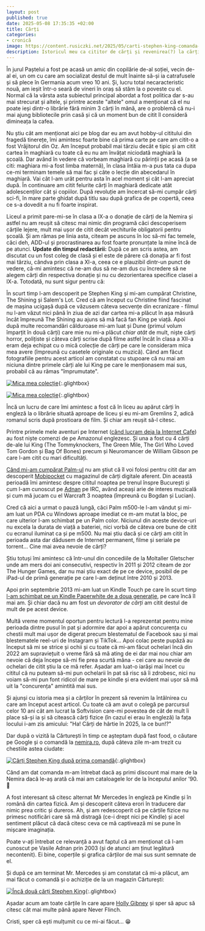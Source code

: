 ```yaml
---
layout: post
published: true
date: 2025-05-08 17:35:35 +02:00
title: Cărți
categories:
- cronică
image: https://content.rusiczki.net/2025/05/carti-stephen-king-comanda-1000x667.jpg
description: Istoricul meu ca cititor de cărți și revenirea(?) la cărțile fizice.
---
```


În jurul Paștelui a fost pe acasă un amic din copilărie de-al soției, vecin de-al ei, un om cu care am socializat destul de mult înainte să-și ia catrafusele și să plece în Germania acum vreo 10 ani. Și, lucru total necaracteristic nouă, am ieșit într-o seară de vineri în oraș să stăm la o poveste cu el. Normal că la vârsta asta subiectul principal abordat a fost politica dar s-au mai strecurat și altele, și printre aceste "altele" omul a menționat că el nu poate ieși dintr-o librărie fără minim 3 cărți în mână, are o problemă că nu-i mai ajung bibliotecile prin casă și că un moment bun de citit îl consideră dimineața la cafea.

Nu știu cât am menționat aici pe blog dar eu am avut hobby-ul cititului din fragedă tinerețe, îmi amintesc foarte bine că prima carte pe care am citit-o a fost Vrăjitorul din Oz. Am început probabil mai târziu decât e tipic și am citit cartea în maghiară cu toate că eu nu am învățat niciodată maghiară la școală. Dar având în vedere că vorbeam maghiară cu părinții pe acasă (a se citi: maghiara mi-a fost limba maternă), în clasa întâia m-a pus tata ca dupa ce-mi terminam temele să mai fac și câte o lecție din abecedarul în maghiară. Vai cât l-am urât pentru asta în acel moment și cât l-am apreciat după. În continuare am citit felurite cărți în maghiară dedicate atât adolescenților cât și copiilor. După revoluție am încercat să-mi cumpăr cârți sci-fi, în mare parte ghidat după titlu sau după grafica de pe copertă, ceea ce s-a dovedit a nu fi foarte inspirat.

Liceul a primit pare-mi-se în clasa a IX-a o donație de cărți de la Nemira și astfel nu am reușit să citesc mai nimic din programă căci descoperisem cărțile lejere, mult mai ușor de citit decât vechiturile obligatorii pentru școală. Și am rămas pe linia asta, citeam pe ascuns în loc să-mi fac temele, căci deh, ADD-ul și procrastinarea au fost foarte pronunțate la mine încă de pe atunci. **Update din timpul redactării:** După ce am scris astea, am discutat cu un fost coleg de clasă și el este de părere că donația ar fi fost mai târziu, cândva prin clasa a XI-a, ceea ce e plauzibil dintr-un punct de vedere, că-mi amintesc că ne-am dus să ne-am dus cu încredere să ne alegem cărți din respectiva donație și nu cu dezorientarea specifice clasei a IX-a. Totodată, nu sunt sigur pentru că:

În scurt timp l-am descoperit pe Stephen King și mi-am cumpărat Christine, The Shining și Salem's Lot. Cred că am început cu Christine fiind fascinat de mașina ucigașă după ce văzusem câteva secvențe din ecranizare - filmul nu l-am văzut nici până în ziua de azi dar cartea mi-a plăcut în așa măsură încât împreună The Shining au ajuns să mă facă fan King pe viață. Apoi după multe recomandări călduroase mi-am luat și Dune (primul volum împarțit în două cărți) care mie nu mi-a plăcut *chiar atât* de mult, niște cărți horror, polițiste și câteva cărți scrise după filme astfel încât în clasa a XII-a eram deja echipat cu o mică colecție de cărți pe care le consideram mica mea avere (împreună cu casetele originale cu muzică). Când am făcut fotografiile pentru acest articol am constatat cu stupoare că nu mai am niciuna dintre primele cărți ale lui King pe care le menționasem mai sus, probabil că au rămas "împrumutate".

[![Mica mea colecție](https://content.rusiczki.net/2025/05/mica-mea-colectie-1000x778.jpg)](https://content.rusiczki.net/2025/05/mica-mea-colectie.jpg){:.glightbox}

[![Mica mea colecție](https://content.rusiczki.net/2025/05/mica-mea-ne-colectie-1000x677.jpg)](https://content.rusiczki.net/2025/05/mica-mea-ne-colectie.jpg){:.glightbox}

Încă un lucru de care îmi amintesc a fost că în liceu au apărut cărți în engleză la o librărie situată aproape de liceu și eu mi-am Gremlins 2, adică romanul scris după prostioara de film. Și chiar am reușit să-l citesc.

Printre primele mele aventuri pe Internet ([când lucram deja la Internet Cafe](https://www.rusiczki.net/2002/12/27/the-end-of-broadband/)) au fost niște comenzi de pe Amazonul englezesc. Și una a fost cu 4 cărți de-ale lui King (The Tommyknockers, The Green Mile, The Girl Who Loved Tom Gordon și Bag Of Bones) precum și Neuromancer de William Gibson pe care l-am citit cu mari dificultăți.

[Când mi-am cumpărat Palm-ul](https://www.rusiczki.net/2003/01/18/no-time-no-mood-no-nothing/) nu am știut că îl voi folosi pentru citit dar am descoperit [Mobipocket](https://www.rusiczki.net/2004/01/27/cold-exams-more-memory-and-some-books/) cu magazinul de cărți digitale aferent. Din această perioadă îmi amintesc despre cititul noaptea pe trenul înspre București și cum l-am cunoscut pe [Adnan](https://www.instagram.com/adnanvasile/) pe IRC, având aceași arie de interes muzicală și cum mă jucam cu el Warcraft 3 noaptea (împreună cu Bogdan și Lucian).

Cred că aici a urmat o pauză lungă, căci Palm m500-le l-am vândut și mi-am luat un PDA cu Windows aproape imediat ce m-am mutat la bloc, pe care ulterior l-am schimbat pe un Palm color. Niciunul din aceste device-uri nu excela la durata de viață a bateriei, nici vorbă de câteva ore bune de citit cu ecranul iluminat ca și pe m500. Nu mai știu dacă și ce cărți am citit în perioada asta dar dădusem de Internet permanent, filme și seriale pe torrent... Cine mai avea nevoie de cărți?

Știu totuși îmi amintesc că într-unul din concediile de la Moltaller Gletscher unde am mers doi ani consecutivi, respectiv în 2011 și 2012 citeam de zor The Hunger Games, dar nu mai știu exact de pe ce device, posibil de pe iPad-ul de primă generație pe care l-am deținut între 2010 și 2013.

Apoi prin septembrie 2013 mi-am luat un Kindle Touch pe care în scurt timp [l-am schimbat pe un Kindle Paperwhite de a doua generație](https://www.rusiczki.net/2013/11/23/kindle-paperwhite-differences-between-first-2012-and-second-2013-generations/), pe care încă îl mai am. Și chiar dacă nu am fost un *devorator de cărți* am citit destul de mult de pe acest device.

Multă vreme momentul oportun pentru lectură l-a reprezentat pentru mine perioada dintre pusul în pat și adormire dar apoi a apărut concurența cu chestii mult mai ușor de digerat precum blestematul de Facebook sau și mai blestematele reel-uri de Instagram și TikTok... Apoi colac peste pupăză au început să mi se strice și ochii și cu toate că mi-am făcut ochelari încă din 2022 am supraviețuit o vreme fără să mă ating de ei dar mai nou chiar am nevoie că deja începe să-mi fie prea scurtă mâna - cei care au nevoie de ochelari de citit știu la ce mă refer. Așadar am luat-o iarăși mai încet cu cititul că nu puteam să-mi pun ochelarii în pat să risc să îi zdrobesc, nici nu voiam să-mi pun font ridicol de mare pe kindle și era evident mai ușor să mă uit la "concurența" amintită mai sus. 

Și ajunși cu istoria mea și a cărților în prezent să revenim la întâlnirea cu care am început acest articol. Cu toate că am avut o colegă pe parcursul celor 10 ani cât am lucrat la Softvision care-mi povestea de cât de mult îi place să-și ia și să citească cărți fizice (în cazul ei erau în engleză) la fața locului i-am zis amicului: "Ha! Cărți de hârtie în 2025, la ce bun!?" 

Dar după o vizită la Cărturești în timp ce așteptam după fast food, o căutare pe Google și o comandă la [nemira.ro](https://www.nemira.ro), după câteva zile m-am trezit cu chestiile astea ciudate:

[![Cărți Stephen King după prima comandă](https://content.rusiczki.net/2025/05/carti-stephen-king-comanda-1000x667.jpg)](https://content.rusiczki.net/2025/05/carti-stephen-king-comanda.jpg){:.glightbox}

Când am dat comanda m-am întrebat dacă aș primi discount mai mare de la Nemira dacă le-aș arată că mai am cataloagele lor de la începutul anilor '90. 🙂

A fost interesant să citesc alternat Mr Mercedes în engleză pe Kindle și în română din cartea fizică. Am și descoperit câteva erori în traducere dar nimic prea critic și dureros. Ah, și am redescoperit că pe cărțile fizice nu primesc notificări care să mă distragă (ce-i drept nici pe Kindle) și acel sentiment plăcut că dacă citesc ceva ce mă captivează mi se pune în mișcare imaginația.

Poate v-ați întrebat ce relevanță a avut faptul că am menționat că l-am cunoscut pe Vasile Adnan prin 2003 (și de atunci am ținut legătură necontenit). Ei bine, coperțile și grafica cărților de mai sus sunt semnate de el.

Și după ce am terminat Mr. Mercedes și am constatat că mi-a plăcut, am mai făcut o comandă și o achiziție de la un magazin Cărturești:

[![Încă două cărți Stephen King](https://content.rusiczki.net/2025/05/carti-stephen-king-noi-1000x676.jpg)](https://content.rusiczki.net/2025/05/carti-stephen-king-noi.jpg){:.glightbox}

Așadar acum am toate cărțile în care apare [Holly Gibney](https://en.wikipedia.org/wiki/Holly_Gibney) și sper să apuc să citesc cât mai multe până apare Never Flinch.

Cristi, sper că ești mulțumit cu ce mi-ai făcut... 😁